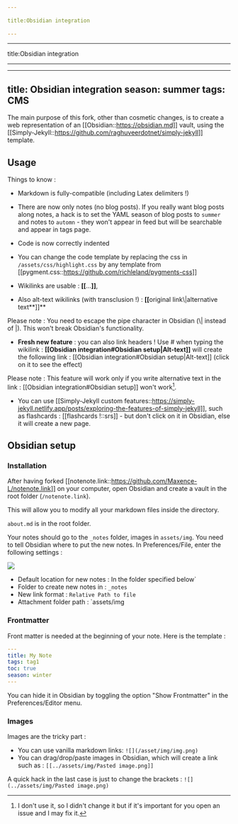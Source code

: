 --- 
title:Obsidian integration 
---
 --- 
 
 title:Obsidian integration
 
 ---
---
title: Obsidian integration
season: summer
tags: CMS
---

The main purpose of this fork, other than cosmetic changes, is to create a web representation of an [[Obsidian::https://obsidian.md]] vault, using the [[Simply-Jekyll::https://github.com/raghuveerdotnet/simply-jekyll]] template.

## Usage

Things to know :

- Markdown is fully-compatible (including Latex delimiters !)

- There are now only notes (no blog posts). If you really want blog posts along notes, a hack is to set the YAML season of blog posts to `summer` and notes to `automn` - they won't appear in feed but will be searchable and appear in tags page.

- Code is now correctly indented

- You can change the code template by replacing the css in `/assets/css/highlight.css` by any template from [[pygment.css::https://github.com/richleland/pygments-css]]

- Wikilinks are usable : **[​[**​...**]]**,

- Also alt-text wikilinks (with transclusion !) : **[​[**​original link\\|alternative text**]]**

Please note : You need to escape the pipe character in Obsidian (\\| instead of \|). This won't break Obsidian's functionality.

- **Fresh new feature** : you can also link headers ! Use # when typing the wikilink : **[​[**Obsidian integration#Obsidian setup\|Alt-text**]]** will create the following link : [[Obsidian integration#Obsidian setup\|Alt-text]] (click on it to see the effect)

Please note : This feature will work only if you write alternative text in the link : [[Obsidian integration#Obsidian setup]] won't work[^1]. 

[^1]: I don't use it, so I didn't change it but if it's important for you open an issue and I may fix it.

- You can use [[Simply-Jekyll custom features::https://simply-jekyll.netlify.app/posts/exploring-the-features-of-simply-jekyll]], such as flashcards : [[flashcards !::srs]] - but don't click on it in Obsidian, else it will create a new page.

## Obsidian setup

### Installation
After having forked [[notenote.link::https://github.com/Maxence-L/notenote.link]] on your computer, open Obsidian and create a vault in the root folder (`/notenote.link`).

This will allow you to modify all your markdown files inside the directory. 

`about.md` is in the root folder.

Your notes should go to the `_notes` folder, images in `assets/img`. You need to tell Obsidian where to put the new notes. In Preferences/File, enter the following settings :

![](/assets/img/new%20notes%20pref.png#center)

- Default location for new notes : In the folder specified below`
- Folder to create new notes in : `_notes`
- New link format : `Relative Path to file`
- Attachment folder path : `assets/img

### Frontmatter

Front matter is needed at the beginning of your note. Here is the template :

```YAML
---
title: My Note
tags: tag1
toc: true
season: winter
---
```

You can hide it in Obsidian by toggling the option "Show Frontmatter" in the Preferences/Editor menu.

### Images

Images are the tricky part : 

- You can use vanilla markdown links: `![](/asset/img/img.png)`
- You can drag/drop/paste images in Obsidian, which will create a link such as : `[​[​../assets/img/Pasted image.png]]`

A quick hack in the last case is just to change the brackets : `![](../assets/img/Pasted image.png)`



